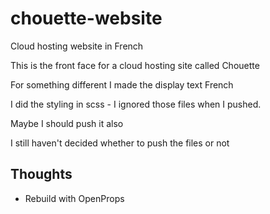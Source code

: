 # chouette-website
Cloud hosting website in French

This is the front face for a cloud hosting site called Chouette 

For something different I made the display text French

I did the styling in scss - I ignored those files when I pushed.



Maybe I should push it also


I still haven't decided whether to push the files or not



## Thoughts
- Rebuild with OpenProps 
